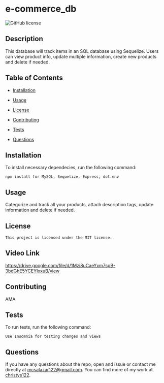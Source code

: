 # e-commerce_db
  ![GitHub license](https://img.shields.io/badge/license-MIT-blue.svg)

  ## Description

This database will track items in an SQL database using Sequelize.  Users can view product info, update multiple information, create new products and delete if needed. 

## Table of Contents

* [Installation](#installation)

* [Usage](#usage)

* [License](#license)

* [Contributing](#contributing)

* [Tests](#tests)

* [Questions](#questions)

## Installation

To install necessary dependecies, run the following command:

```
npm install for MySQL, Sequelize, Express, dot.env
```

## Usage

Categorize and track all your products, attach description tags, update information and delete if needed.

## License
    
    This project is licensed under the MIT license.

## Video Link
https://drive.google.com/file/d/1Mzj8uCaeYxm7spB-3bdGhE5YCEYIxxuB/view

## Contributing

AMA

## Tests

To run tests, run the following command:

```
Use Insomnia for testing changes and views
```

## Questions

If you have any questions about the repo, open and issue or contact me directly at mcsalazar122@gmail.com.
You can find more of my work at [christys122](https://github.com/christys122/).

